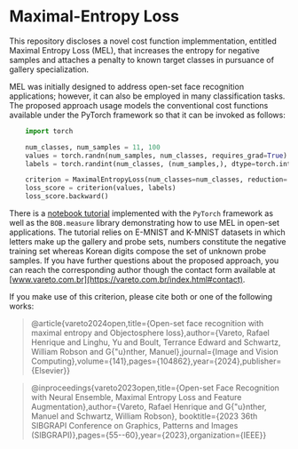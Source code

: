# Maximal-Entropy Loss
This repository discloses a novel cost function implemmentation, entitled Maximal Entropy Loss (MEL), that increases the entropy for negative samples and attaches a penalty to known target classes in pursuance of gallery specialization.

MEL was initially designed to address open-set face recognition applications; however, it can also be employed in many classification tasks.
The proposed approach usage models the conventional cost functions available under the PyTorch framework so that it can be invoked as follows:

```python
    import torch

    num_classes, num_samples = 11, 100
    values = torch.randn(num_samples, num_classes, requires_grad=True)
    labels = torch.randint(num_classes, (num_samples,), dtype=torch.int64) - 1

    criterion = MaximalEntropyLoss(num_classes=num_classes, reduction='sum')
    loss_score = criterion(values, labels)
    loss_score.backward()
```

There is a [notebook tutorial](tests/tutorial.ipynb) implemented with the ```PyTorch``` framework as well as the ```BOB.measure``` library demonstrating how to use MEL in open-set applications. 
The tutorial relies on E-MNIST and K-MNIST datasets in which letters make up the gallery and probe sets, numbers constitute the negative training set whereas Korean digits compose the set of unknown probe samples. 
If you have further questions about the proposed approach, you can reach the corresponding author though the contact form available at [www.vareto.com.br](https://vareto.com.br/index.html#contact).

If you make use of this criterion, please cite both or one of the following works:

> @article{vareto2024open,title={Open-set face recognition with maximal entropy and Objectosphere loss},author={Vareto, Rafael Henrique and Linghu, Yu and Boult, Terrance Edward and Schwartz, William Robson and G{\"u}nther, Manuel},journal={Image and Vision Computing},volume={141},pages={104862},year={2024},publisher={Elsevier}}

> @inproceedings{vareto2023open,title={Open-set Face Recognition with Neural Ensemble, Maximal Entropy Loss and Feature Augmentation},author={Vareto, Rafael Henrique and G{\"u}nther, Manuel and Schwartz, William Robson},
booktitle={2023 36th SIBGRAPI Conference on Graphics, Patterns and Images (SIBGRAPI)},pages={55--60},year={2023},organization={IEEE}}
